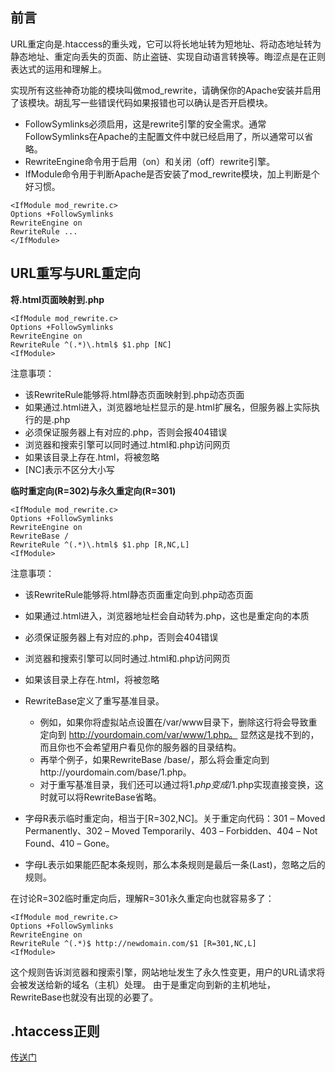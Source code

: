 前言
---------

URL重定向是.htaccess的重头戏，它可以将长地址转为短地址、将动态地址转为静态地址、重定向丢失的页面、防止盗链、实现自动语言转换等。晦涩点是在正则表达式的运用和理解上。

实现所有这些神奇功能的模块叫做mod_rewrite，请确保你的Apache安装并启用了该模块。胡乱写一些错误代码如果报错也可以确认是否开启模块。

* FollowSymlinks必须启用，这是rewrite引擎的安全需求。通常FollowSymlinks在Apache的主配置文件中就已经启用了，所以通常可以省略。
* RewriteEngine命令用于启用（on）和关闭（off）rewrite引擎。
* IfModule命令用于判断Apache是否安装了mod_rewrite模块，加上判断是个好习惯。

```
<IfModule mod_rewrite.c>
Options +FollowSymlinks 
RewriteEngine on
RewriteRule ...
</IfModule>
```

URL重写与URL重定向
------------------

**将.html页面映射到.php**
```
<IfModule mod_rewrite.c>
Options +FollowSymlinks
RewriteEngine on
RewriteRule ^(.*)\.html$ $1.php [NC]
<IfModule>
```
注意事项：

* 该RewriteRule能够将.html静态页面映射到.php动态页面
* 如果通过.html进入，浏览器地址栏显示的是.html扩展名，但服务器上实际执行的是.php
* 必须保证服务器上有对应的.php，否则会报404错误
* 浏览器和搜索引擎可以同时通过.html和.php访问网页
* 如果该目录上存在.html，将被忽略
* [NC]表示不区分大小写

**临时重定向(R=302)与永久重定向(R=301)**
```
<IfModule mod_rewrite.c>
Options +FollowSymlinks
RewriteEngine on
RewriteBase /
RewriteRule ^(.*)\.html$ $1.php [R,NC,L]
<IfModule>
```
注意事项：

* 该RewriteRule能够将.html静态页面重定向到.php动态页面
* 如果通过.html进入，浏览器地址栏会自动转为.php，这也是重定向的本质
* 必须保证服务器上有对应的.php，否则会404错误
* 浏览器和搜索引擎可以同时通过.html和.php访问网页
* 如果该目录上存在.html，将被忽略
* RewriteBase定义了重写基准目录。

  * 例如，如果你将虚拟站点设置在/var/www目录下，删除这行将会导致重定向到 http://yourdomain.com/var/www/1.php。 显然这是找不到的，而且你也不会希望用户看见你的服务器的目录结构。
  * 再举个例子，如果RewriteBase /base/，那么将会重定向到http://yourdomain.com/base/1.php。
  * 对于重写基准目录，我们还可以通过将$1.php变成/$1.php实现直接变换，这时就可以将RewriteBase省略。

* 字母R表示临时重定向，相当于[R=302,NC]。关于重定向代码：301 – Moved Permanently、302 – Moved Temporarily、403 – Forbidden、404 – Not Found、410 – Gone。

* 字母L表示如果能匹配本条规则，那么本条规则是最后一条(Last)，忽略之后的规则。

在讨论R=302临时重定向后，理解R=301永久重定向也就容易多了：
```
<IfModule mod_rewrite.c>
Options +FollowSymlinks
RewriteEngine on
RewriteRule ^(.*)$ http://newdomain.com/$1 [R=301,NC,L]
<IfModule>
```
这个规则告诉浏览器和搜索引擎，网站地址发生了永久性变更，用户的URL请求将会被发送给新的域名（主机）处理。
由于是重定向到新的主机地址，RewriteBase也就没有出现的必要了。

.htaccess正则
-------------

[传送门](http://lesca.me/archives/htaccess-appendix.html)
